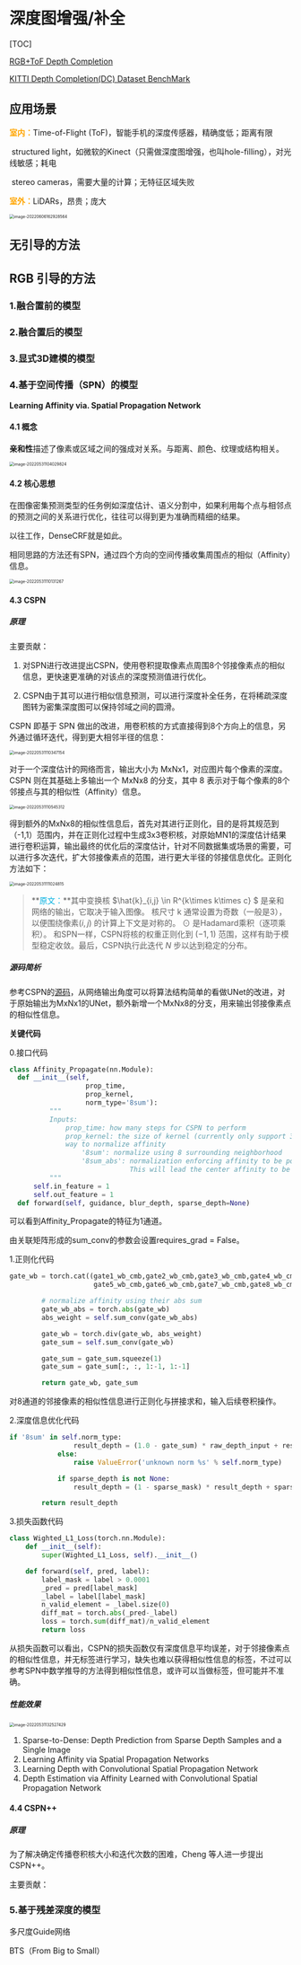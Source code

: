 # 深度图增强/补全

[TOC]

[RGB+ToF Depth Completion](https://codalab.lisn.upsaclay.fr/competitions/4956) 

[KITTI Depth Completion(DC) Dataset BenchMark ](http://www.cvlibs.net/datasets/kitti/eval_depth.php?benchmark=depth_prediction)

## 应用场景

<font color="orange">**室内：**</font>Time-of-Flight (ToF)，智能手机的深度传感器，精确度低；距离有限

​            structured light，如微软的Kinect（只需做深度图增强，也叫hole-filling），对光线敏感；耗电

​            stereo cameras，需要大量的计算；无特征区域失败

<font color="orange">**室外：**</font>LiDARs，昂贵；庞大

<img src="/Users/DevonnHou/Library/Application Support/typora-user-images/image-20220606162928564.png" alt="image-20220606162928564" style="zoom:50%;" />

## 无引导的方法

## RGB 引导的方法

### 1.融合置前的模型

### 2.融合置后的模型

### 3.显式3D建模的模型

### 4.基于空间传播（SPN）的模型

**Learning Affinity via. Spatial Propagation Network** 

#### 4.1 概念

**亲和性**描述了像素或区域之间的强成对关系。与距离、颜色、纹理或结构相关。

<img src="/Users/DevonnHou/Library/Application Support/typora-user-images/image-20220531104029824.png" alt="image-20220531104029824" style="zoom:50%;" />

#### 4.2 核心思想

在图像密集预测类型的任务例如深度估计、语义分割中，如果利用每个点与相邻点的预测之间的关系进行优化，往往可以得到更为准确而精细的结果。

以往工作，DenseCRF就是如此。

相同思路的方法还有SPN，通过四个方向的空间传播收集周围点的相似（Affinity）信息。

<img src="/Users/DevonnHou/Library/Application Support/typora-user-images/image-20220531110131267.png" alt="image-20220531110131267" style="zoom:50%;" />



#### 4.3 CSPN

##### 原理

主要贡献：

1. 对SPN进行改进提出CSPN，使用卷积提取像素点周围8个邻接像素点的相似信息，更快速更准确的对该点的深度预测值进行优化。

2. CSPN由于其可以进行相似信息预测，可以进行深度补全任务，在将稀疏深度图转为密集深度图可以保持邻域之间的圆滑。

CSPN 即基于 SPN 做出的改进，用卷积核的方式直接得到8个方向上的信息，另外通过循环迭代，得到更大相邻半径的信息：

<img src="/Users/DevonnHou/Library/Application Support/typora-user-images/image-20220531110347154.png" alt="image-20220531110347154" style="zoom:50%;" />

对于一个深度估计的网络而言，输出大小为 MxNx1，对应图片每个像素的深度。CSPN 则在其基础上多输出一个 MxNx8 的分支，其中 8 表示对于每个像素的8个邻接点与其的相似性（Affinity）信息。

<img src="/Users/DevonnHou/Library/Application Support/typora-user-images/image-20220531110545312.png" alt="image-20220531110545312" style="zoom:50%;" />

得到额外的MxNx8的相似性信息后，首先对其进行正则化，目的是将其规范到（-1,1）范围内，并在正则化过程中生成3x3卷积核，对原始MN1的深度估计结果进行卷积运算，输出最终的优化后的深度估计，针对不同数据集或场景的需要，可以进行多次迭代，扩大邻接像素点的范围，进行更大半径的邻接信息优化。正则化方法如下：

<img src="/Users/DevonnHou/Library/Application Support/typora-user-images/image-20220531111024815.png" alt="image-20220531111024815" style="zoom:50%;" />

> **<font color="lighblue">原文：</font>**其中变换核 $\hat{k}_{i,j} \in R^{k\times k\times c} $ 是亲和网络的输出，它取决于输入图像。 核尺寸 k 通常设置为奇数（一般是3），以便围绕像素$(i, j)$ 的计算上下文是对称的。 $⊙$ 是Hadamard乘积（逐项乘积）。 和SPN一样，CSPN将核的权重正则化到 $(-1, 1)$ 范围，这样有助于模型稳定收敛。最后，CSPN执行此迭代 $N$ 步以达到稳定的分布。



##### 源码简析

参考CSPN的[源码](https://github.com/XinJCheng/CSPN/blob/master/cspn_pytorch/models/torch_resnet_cspn_nyu.py)，从网络输出角度可以将算法结构简单的看做UNet的改进，对于原始输出为MxNx1的UNet，额外新增一个MxNx8的分支，用来输出邻接像素点的相似性信息。

**关键代码**

0.接口代码

```python
class Affinity_Propagate(nn.Module):
  def __init__(self,
                   prop_time,
                   prop_kernel,
                   norm_type='8sum'):
          """
          Inputs:
              prop_time: how many steps for CSPN to perform
              prop_kernel: the size of kernel (currently only support 3x3)
              way to normalize affinity
                  '8sum': normalize using 8 surrounding neighborhood
                  '8sum_abs': normalization enforcing affinity to be positive
                              This will lead the center affinity to be 0
          """
      self.in_feature = 1
      self.out_feature = 1
  def forward(self, guidance, blur_depth, sparse_depth=None)
```

可以看到Affinity_Propagate的特征为1通道。

由关联矩阵形成的sum_conv的参数会设置requires_grad = False。



1.正则化代码

```python
gate_wb = torch.cat((gate1_wb_cmb,gate2_wb_cmb,gate3_wb_cmb,gate4_wb_cmb,
                     gate5_wb_cmb,gate6_wb_cmb,gate7_wb_cmb,gate8_wb_cmb), 1)

        # normalize affinity using their abs sum
        gate_wb_abs = torch.abs(gate_wb)
        abs_weight = self.sum_conv(gate_wb_abs)

        gate_wb = torch.div(gate_wb, abs_weight)
        gate_sum = self.sum_conv(gate_wb)

        gate_sum = gate_sum.squeeze(1)
        gate_sum = gate_sum[:, :, 1:-1, 1:-1]

        return gate_wb, gate_sum
```

对8通道的邻接像素的相似性信息进行正则化与拼接求和，输入后续卷积操作。

2.深度信息优化代码

```python
if '8sum' in self.norm_type:
                result_depth = (1.0 - gate_sum) * raw_depth_input + result_depth
            else:
                raise ValueError('unknown norm %s' % self.norm_type)

            if sparse_depth is not None:
                result_depth = (1 - sparse_mask) * result_depth + sparse_mask * raw_depth_input

        return result_depth
```

3.损失函数代码

```python
class Wighted_L1_Loss(torch.nn.Module):
    def __init__(self):
        super(Wighted_L1_Loss, self).__init__()

    def forward(self, pred, label):
        label_mask = label > 0.0001
        _pred = pred[label_mask]
        _label = label[label_mask]
        n_valid_element = _label.size(0)
        diff_mat = torch.abs(_pred-_label)
        loss = torch.sum(diff_mat)/n_valid_element
        return loss
```

从损失函数可以看出，CSPN的损失函数仅有深度信息平均误差，对于邻接像素点的相似性信息，并无标签进行学习，缺失也难以获得相似性信息的标签，不过可以参考SPN中数学推导的方法得到相似性信息，或许可以当做标签，但可能并不准确。

##### 性能效果

<img src="/Users/DevonnHou/Library/Application Support/typora-user-images/image-20220531132527429.png" alt="image-20220531132527429" style="zoom:50%;" />





1. Sparse-to-Dense: Depth Prediction from Sparse Depth Samples and a Single Image
2. Learning Affinity via Spatial Propagation Networks
3. Learning Depth with Convolutional Spatial Propagation Network
4. Depth Estimation via Affinity Learned with Convolutional Spatial Propagation Network

#### 4.4 CSPN++

##### 原理

为了解决确定传播卷积核大小和迭代次数的困难，Cheng 等人进一步提出 CSPN++。

主要贡献：

### 5.基于残差深度的模型





多尺度Guide网络

BTS（From Big to Small）

